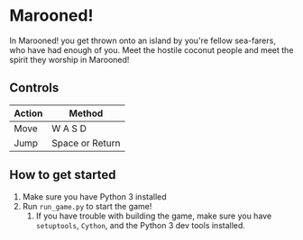 # Marooned!

In Marooned! you get thrown onto an island by you're fellow sea-farers, who have had enough of you. Meet the hostile coconut people and meet the spirit they worship in Marooned!

## Controls

Action | Method
------ | ------
Move | W A S D
Jump | Space or Return

## How to get started

  1. Make sure you have Python 3 installed
  2. Run `run_game.py` to start the game!
     1. If you have trouble with building the game, make sure you have `setuptools`, `Cython`, and the Python 3 dev tools installed.
